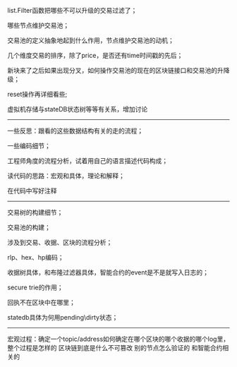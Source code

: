 list.Filter函数把哪些不可以升级的交易过滤了；

哪些节点维护交易池；

交易池的定义抽象地起到什么作用，节点维护交易池的动机；

几个维度交易的排序，除了price，是否还有time时间戳的先后；

新块来了之后如果出现分叉，如何操作交易池的现在的区块链接口和交易池的升降级；

reset操作再详细看些;

虚拟机存储与stateDB状态树等等有关系，增加讨论

------

一些反思：跟看的这些数据结构有关的走的流程；

一些编码细节；

工程师角度的流程分析，试着用自己的语言描述代码构成；

读代码的思路：宏观和具体，理论和解释；

在代码中写好注释

------

交易树的构建细节；

交易池的构建；

涉及到交易、收据、区块的流程分析；

rlp、hex、hp编码；

收据树具体，和布隆过滤器具体，智能合约的event是不是就写入日志的；

secure trie的作用；

回执不在区块中在哪里；

statedb具体为何用pending\dirty状态；

------

宏观过程：确定一个topic/address如何确定在哪个区块的哪个收据的哪个log里，整个过程是怎样的
区块链到底是什么不可篡改
别的节点怎么验证的
和智能合约相关的